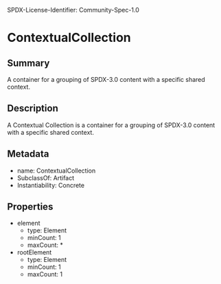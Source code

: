 SPDX-License-Identifier: Community-Spec-1.0

# ContextualCollection

## Summary

A container for a grouping of SPDX-3.0 content with a specific shared context.

## Description

A Contextual Collection is a container for a grouping of SPDX-3.0 content with a specific shared context.

## Metadata

- name: ContextualCollection
- SubclassOf: Artifact
- Instantiability: Concrete

## Properties

- element
  - type: Element
  - minCount: 1
  - maxCount: *
- rootElement
  - type: Element
  - minCount: 1
  - maxCount: 1

